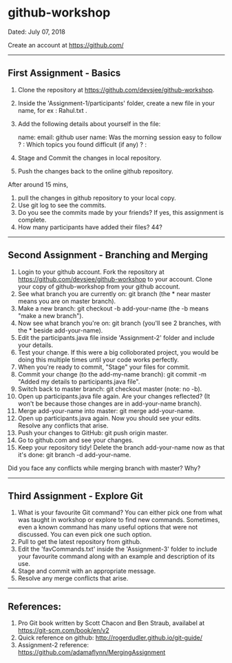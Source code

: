 # github-workshop
Dated: July 07, 2018

Create an account at https://github.com/

--------------------------
First Assignment - Basics
--------------------------

1. Clone the repository at https://github.com/devsjee/github-workshop.
2. Inside the 'Assignment-1/participants' folder, create a new file in your name, for ex : Rahul.txt .
3. Add the following details about yourself in the file: 

    name: 
    email:
    github user name:
    Was the morning session easy to follow ? :
    Which topics you found difficult (if any) ? :
   
 4. Stage and Commit the changes in local repository.
 5. Push the changes back to the online github repository.
 
 After around 15 mins,
 1. pull the changes in github repository to your local copy.
 2. Use git log to see the commits.
 3. Do you see the commits made by your friends?  If yes, this assignment is complete.
 4. How many participants have added their files? 44?
 

 
------------------------------------------
Second Assignment - Branching and Merging
------------------------------------------

1. Login to your github account. Fork the repository at https://github.com/devsjee/github-workshop to your account. Clone your copy of github-workshop from your github account.
2. See what branch you are currently on: git branch (the * near master means you are on master branch).
3. Make a new branch: git checkout -b add-your-name (the -b means "make a new branch").
4. Now see what branch you're on: git branch (you'll see 2 branches, with the * beside add-your-name).
5. Edit the participants.java file inside 'Assignment-2' folder and include your details.
6. Test your change. If this were a big colloborated project, you would be doing this multiple times until your code works perfectly.
7. When you're ready to commit, "Stage" your files for commit.
8. Commit your change (to the add-my-name branch): git commit -m "Added my details to participants.java file".
9. Switch back to master branch: git checkout master (note: no -b).
10. Open up participants.java file again. Are your changes reflected?
         (It won't be because those changes are in add-your-name branch).
11. Merge add-your-name into master: git merge add-your-name.
12. Open up participants.java again. Now you should see your edits. Resolve any conflicts that arise.
13. Push your changes to GitHub: git push origin master.
14. Go to github.com and see your changes.
15. Keep your repository tidy! Delete the branch add-your-name now as that it's done: git branch -d add-your-name.

Did you face any conflicts while merging branch with master? Why?



-------------------------------
Third Assignment - Explore Git
------------------------------

1. What is your favourite Git command? You can either pick one from what was taught in workshop or explore to find new commands. 
   Sometimes, even a known command has many useful options that were not discussed. You can even pick one such option.
2. Pull to get the latest repository from github.
3. Edit the 'favCommands.txt' inside the 'Assignment-3' folder to include your favourite command along with an example and description of its use.
4. Stage and commit with an appropriate message.
5. Resolve any merge conflicts that arise.


--------------
References:
--------------
1. Pro Git book written by Scott Chacon and Ben Straub, availabel at https://git-scm.com/book/en/v2
2. Quick reference on github: http://rogerdudler.github.io/git-guide/
3. Assignment-2 reference: https://github.com/adamaflynn/MergingAssignment
                


